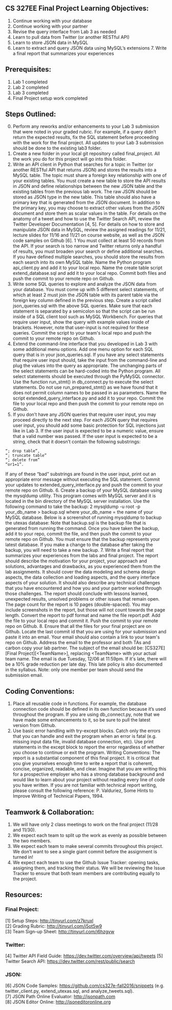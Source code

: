 ## CS 327EE Final Project Learning Objectives:
1. Continue working with your database  
2. Continue working with your partner  
3. Revise the query interface from Lab 3 as needed  
4. Learn to pull data from Twitter (or another RESTful API)  
5. Learn to store JSON data in MySQL  
6. Learn to extract and query JSON data using MySQL’s extensions 7. Write a final report that summarizes your
   experiences  

## Prerequisites:  
1. Lab 1 completed  
2. Lab 2 completed   
3. Lab 3 completed   
4. Final Project setup work completed  

## Steps Outlined:  

0. Perform any reworks and/or enhancements to your Lab 3 submission that were noted in your graded rubric. For example,
   if a query didn’t return the expected results, fix the SQL statement before proceeding with the work for the final 
project. All updates to your Lab 3 submission should be done to the existing lab3 folder. 
1. Create a new folder in your local git repository called final\_project. All the work you do for this project will go
   into this folder.
2. Write an API client in Python that searches for a topic in Twitter (or another RESTful API that returns JSON) and
   stores the results into a MySQL table. The topic must share a foreign key relationship with one of your existing
tables. You must create a new table to store the API results in JSON and define relationships between the new JSON table
and the existing tables from the previous lab work. The raw JSON should be stored as JSON type in the new table. This
table should also have a primary key that is generated from the JSON document. In addition to the primary key, you may
choose to extract other values from the JSON document and store them as scalar values in the table. For details on the
anatomy of a tweet and how to use the Twitter Search API, review the Twitter Developer Documentation [4, 5]. For details
on how to store and manipulate JSON data in MySQL, review the assigned readings for 11/21, lecture slides for 11/16 and
11/21 on course website, as well as the JSON code samples on Github [6].  1 You must collect at least 50 records from
the API. If your search is too narrow and Twitter returns only a handful of results, you must broaden your search or
define additional searches. If you have defined multiple searches, you should store the results from each search into
its own MySQL table. Name the Python program api\_client.py and add it to your local repo. Name the create table script
extend\_database.sql and add it to your local repo. Commit both files and push the commit to your remote repo on Github.
3. Write some SQL queries to explore and analyze the JSON data from your database. You must come up with 5 different
   select statements, of which at least 2 must join the JSON table with its parent table via the foreign key column
defined in the previous step. Create a script called json\_queries.sql with the above SQL queries. Make sure that each
statement is separated by a semicolon so that the script can be run inside of a SQL client tool such as MySQL Workbench.
For queries that require user input, show the query with example values inside of brackets. However, note that
user-input is not required for these queries. Commit the script to your team's local repo and push the commit to your
remote repo on Github.
4. Extend the command-line interface that you developed in Lab 3 with some additional menu options. Add one menu option
   for each SQL query that is in your json\_queries.sql. If you have any select statements that require user input
should, take the input from the command-line and plug the values into the query as appropriate. The unchanging parts of
the select statements can be hard-coded into the Python program. All select statements should be executed through the
PyMySQL connector.  Use the function run\_stmt() in db\_connect.py to execute the select statements. Do not use
run\_prepared\_stmt() as we have found that it does not permit column names to be passed in as parameters. Name the script
extended\_query\_interface.py and add it to your repo. Commit the file to your local repo and then push the commit to your
remote repo on Github.
5. If you don’t have any JSON queries that require user input, you may proceed directly to the next step. For each JSON
   query that requires user input, you should add some basic protection for SQL injections just like in Lab 3. If the
user input is expected to be a numeric value, ensure that a valid number was passed. If the user input is expected to be
a string, check that it doesn’t contain the following substrings: 

~~~~~{.sql}
“; drop table”,   
“; truncate table”   
“; delete from”   
“or1=1”.    
~~~~~

If any of these “bad” substrings are found in the user input, print out an appropriate error message
without executing the SQL statement. Commit your updates to extended\_query\_interface.py and push the commit to your
remote repo on Github.
6. Create a backup of your MySQL database using the mysqldump utility. This program comes with MySQL server and it is
   located in the bin directory of the MySQL server installation. Use the following command to take the backup: 2
mysqldump -u root -p your\_db\_name > backup.sql where your\_db\_name = the name of your MySQL database.  Below is a
screenshot of running mysqldump to backup the utexas database: Note that backup.sql is the backup file that is generated
from running the command. Once you have taken the backup, add it to your repo, commit the file, and then push the commit
to your remote repo on Github. You must ensure that the backup represents your latest database. If you make a change to
the database after taking the backup, you will need to take a new backup.
7. Write a final report that summarizes your experiences from the labs and final project. The report should describe the
   motivation for your project, your approach and solutions, advantages and drawbacks, as you experienced them from the
lab assignments. It should cover the data modeling and schema design aspects, the data collection and loading aspects,
and the query interface aspects of your solution. It should also describe any technical challenges that you have
encountered and how you and your partner worked through those challenges. The report should conclude with lessons
learned, unexpected results, unsolved problems or other issues that remain open.  The page count for the report is 10
pages (double-spaced). You may include screenshots in the report, but those will not count towards the page length.
Convert the report to pdf format and name the file report.pdf. Add the file to your local repo and commit it. Push the
commit to your remote repo on Github.
8. Ensure that all the files for your final project are on Github. Locate the last commit id that you are using for your
   submission and paste it into an email. Your email should also contain a link to your team's repo on Github. Address
the email to the professor and both TAs and carbon copy your lab partner. The subject of the email should be:
[CS327E][Final Project][\<TeamName\>], replacing \<TeamName\> with your actual team name. The email is due Tuesday, 12/06 at
11:59pm. If it's late, there will be a 10% grade reduction per late day. This late policy is also documented in the
syllabus. Note: only one member per team should send the submission email.  

## Coding Conventions:

1. Place all reusable code in functions. For example, the database connection code should be defined in its own function
   because it’s used throughout the program. If you are using db\_connect.py, note that we have made some enhancements to
it, so be sure to pull the latest version from Github. 
 2. Use basic error handling with try-except blocks. Catch only the errors that you can handle and exit the program when
    an error is fatal (e.g. missing input data file, invalid database connection, etc). Use print statements in the
except block to report the error regardless of whether you choose to continue or exit the program.  Writing Conventions:
The report is a substantial component of this final project. It is critical that you give yourselves enough time to
write a report that is coherent, concise, organized, readable, and clear. Imagine that you are writing this for a
prospective employer who has a strong database background and would like to learn about your project without reading
every line of code you have written.  If you are not familiar with technical report writing, please consult the
following reference: P. Valduriez, Some Hints to Improve Writing of Technical Papers, 1994.

## Teamwork & Collaboration:

1. We will have only 2 class meetings to work on the final project (11/28 and 11/30).
2. We expect each team to split up the work as evenly as possible between the two members.
3. We expect each team to make several commits throughout this project. We don’t want to see a single giant commit
   before the assignment is turned in!
4. We expect each team to use the Github Issue Tracker: opening tasks, assigning them, and tracking their status. We
   will be reviewing the Issue Tracker to ensure that both team members are contributing equally to the project.

##  Resources:
### Final Project:
[1] Setup Steps: http://tinyurl.com/z7kruxl   
[2] Grading Rubric: http://tinyurl.com/j5ot5w9   
[3] Team Sign-up Sheet: http://tinyurl.com/j6hzgvw   

### Twitter:
[4] Twitter API Field Guide: https://dev.twitter.com/overview/api/tweets [5] Twitter Search API: https://dev.twitter.com/rest/public/search  

### JSON: 
[6] JSON Code Samples: https://github.com/cs327e-fall2016/snippets (e.g. twitter\_client.py, extend\_utexas.sql, and analyze\_tweets.sql).  
[7] JSON Path Online Evaluator: http://jsonpath.com  
[8] JSON Editor Online: http://jsoneditoronline.org  
